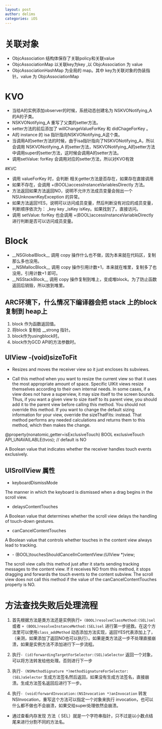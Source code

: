 ```yaml
---
layout: post
author: delims
categories: iOS
---
```


# 关联对象

- ObjcAssociation 结构体保存了关联policy和关联value
- ObjcAssociationMap 以关联key为key ,以 ObjcAssociation 为 value
- ObjcAssociationHashMap 为全局的 map。其中 key为关联对象的伪装指针。value 为 ObjcAssociationMap

# KVO

- 当给A的实例添加observer的时候，系统动态创建名为 NSKVONotifying_A 的A的子类。
- NSKVONotifying_A 重写了父类的setter方法。
- setter方法的前后添加了 willChangeValueForKey 和 didChageForKey 。
- A的 instance 的 isa 指针指向NSKVONotifying_A这个类。
- 当调用A的setter方法的时候，由于isa指针指向了NSKVONotifying_A，所以会调用 NSKVONotifying_A 的setter方法，NSKVONotifying_A的setter方法中调用super的setter方法，这时候会调用A的setter方法。
- 调用setValue: forKey 会调用对应的setter方法，所以对KVO有效

#KVC 

- 调用 valueForKey 时，会判断 相关getter方法是否存在，如果存在直接调用
- 如果不存在，会调用 +(BOOL)accessInstanceVariablesDirectly 方法。
- 方法返回如果方法返回NO，说明不允许方法成员变量会抛出一个NSUnknownKeyException 的异常。
- 如果方法返回YES，说明可以访问成员变量，然后判断没有对应的成员变量，判断顺序依次为： \_key key \_isKey isKey。如果找到了。直接访问。
- 调用 setValue: forKey 也会调用 +(BOOL)accessInstanceVariableDirectly 进行判断是否可以访问成员变量。

# Block

- \_\_NSGlobalBlock\_\_ 调用 copy 操作什么也不做，因为本来就在代码区，复制那么多也没用。
- \_\_NSMallocBlock\_\_ 调用 copy 操作引用计数+1，本来就在堆里，复制多了也没用，引用计数+1 即可。
- \_\_NSStackBlock\_\_ 调用 copy 操作复制到堆上，变成堆block。为了防止函数返回后销毁，所以放到堆里。


## ARC环境下，什么情况下编译器会把 stack 上的block复制到 heap上

1. block 作为函数返回值。
2. 将block 复制给 __strong  指针。
3. block作为usingblock时。
4. block作为GCD API的方法参数时。


## UIView  -(void)sizeToFit

- Resizes and moves the receiver view so it just encloses its subviews.

- Call this method when you want to resize the current view so that it uses the most appropriate amount of space. Specific UIKit views resize themselves according to their own internal needs. In some cases, if a view does not have a superview, it may size itself to the screen bounds. Thus, if you want a given view to size itself to its parent view, you should add it to the parent view before calling this method.
You should not override this method. If you want to change the default sizing information for your view, override the sizeThatFits: instead. That method performs any needed calculations and returns them to this method, which then makes the change.

@property(nonatomic,getter=isExclusiveTouch) BOOL       exclusiveTouch API_UNAVAILABLE(tvos);         // default is NO

A Boolean value that indicates whether the receiver handles touch events exclusively.



## UISrollView 属性 

- keyboardDismissMode

The manner in which the keyboard is dismissed when a drag begins in the scroll view.

- delaysContentTouches

A Boolean value that determines whether the scroll view delays the handling of touch-down gestures.

- canCancelContentTouches

A Boolean value that controls whether touches in the content view always lead to tracking.

- \- (BOOL)touchesShouldCancelInContentView:(UIView *)view;

The scroll view calls this method just after it starts sending tracking messages to the content view. If it receives NO from this method, it stops dragging and forwards the touch events to the content subview. The scroll view does not call this method if the value of the canCancelContentTouches property is NO.


# 方法查找失败后处理流程

1. 首先根据方法是类方法还是实例执行`+ (BOOL)resolveClassMethod:(SEL)sel` 或者 `+ (BOOL)resolveInstanceMethod:(SEL)sel` 进行第一步拯救。在这个方法里可以使用`class_addMethod` 动态添加方法实现，返回YES代表添加上了，（亲测，如果添加了返回NO也可以执行）。如果是类方法这一步不处理直接崩溃，如果是实例方法不添加进行下一步流程。

2. 执行`- (id)forwardingTargetForSelector:(SEL)aSelector` 返回一个对象，可以将方法转发给他处理。否则进行下一步
3. 执行`- (NSMethodSignature *)methodSignatureForSelector:(SEL)aSelector` 生成方法签名然后返回，如果没有生成方法签名，直接崩溃。生成方法签名返回后进行下一步。
4. 执行`- (void)forwardInvocation:(NSInvocation *)anInvocation` 转发 NSInvocation，重写这个方法可以指定一个对象来执行 invocation，也可以什么都不做也不会崩溃，如果交给super处理依然会崩溃。

- 通过查看内存发现 方法（ SEL）就是一个字符串指针，只不过是以小数点结尾来进行分割不同的方法名。
